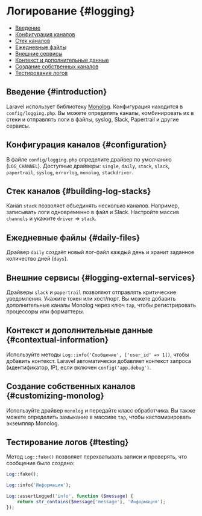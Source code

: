 # Логирование {#logging}

- [Введение](#introduction)
- [Конфигурация каналов](#configuration)
- [Стек каналов](#building-log-stacks)
- [Ежедневные файлы](#daily-files)
- [Внешние сервисы](#logging-external-services)
- [Контекст и дополнительные данные](#contextual-information)
- [Создание собственных каналов](#customizing-monolog)
- [Тестирование логов](#testing)

## Введение {#introduction}

Laravel использует библиотеку [Monolog](https://github.com/Seldaek/monolog). Конфигурация находится в `config/logging.php`. Вы
можете определять каналы, комбинировать их в стеки и отправлять логи в файлы, syslog, Slack, Papertrail и другие сервисы.

## Конфигурация каналов {#configuration}

В файле `config/logging.php` определите драйвер по умолчанию (`LOG_CHANNEL`). Доступные драйверы: `single`, `daily`, `stack`,
`slack`, `papertrail`, `syslog`, `errorlog`, `monolog`, `stackdriver`.

## Стек каналов {#building-log-stacks}

Канал `stack` позволяет объединять несколько каналов. Например, записывать логи одновременно в файл и Slack. Настройте массив
`channels` и укажите `driver` => `stack`.

## Ежедневные файлы {#daily-files}

Драйвер `daily` создаёт новый лог-файл каждый день и хранит заданное количество дней (`days`).

## Внешние сервисы {#logging-external-services}

Драйверы `slack` и `papertrail` позволяют отправлять критические уведомления. Укажите токен или хост/порт. Вы можете добавить
дополнительные каналы Monolog через ключ `tap`, чтобы регистрировать процессоры или форматтеры.

## Контекст и дополнительные данные {#contextual-information}

Используйте методы `Log::info('Сообщение', ['user_id' => 1])`, чтобы добавить контекст. Laravel автоматически добавляет контекст
запроса (идентификатор, IP), если включен `config('app.debug')`.

## Создание собственных каналов {#customizing-monolog}

Используйте драйвер `monolog` и передайте класс обработчика. Вы также можете определить замыкание в массиве `tap`, чтобы
кастомизировать экземпляр Monolog.

## Тестирование логов {#testing}

Метод `Log::fake()` позволяет перехватывать записи и проверять, что сообщение было создано:

```php
Log::fake();

Log::info('Информация');

Log::assertLogged('info', function ($message) {
    return str_contains($message['message'], 'Информация');
});
```
